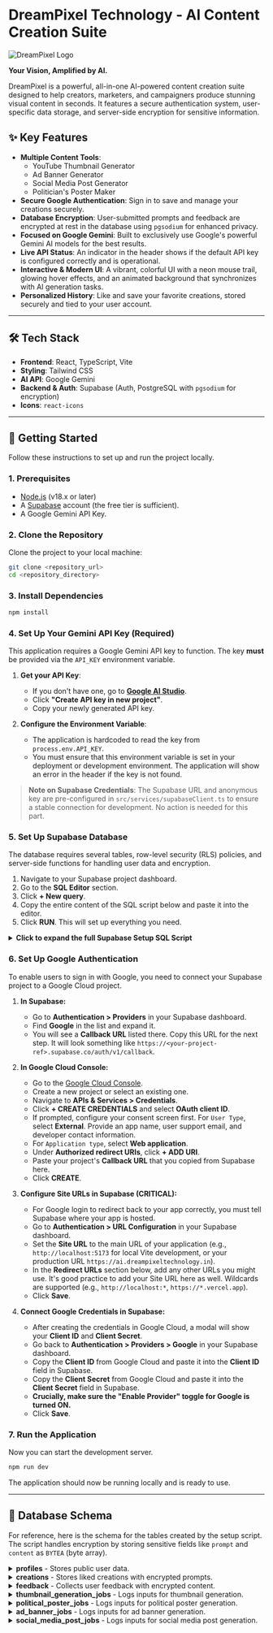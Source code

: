 # DreamPixel Technology - AI Content Creation Suite

![DreamPixel Logo](https://ai.dreampixeltechnology.in/logo.svg)

**Your Vision, Amplified by AI.**

DreamPixel is a powerful, all-in-one AI-powered content creation suite designed to help creators, marketers, and campaigners produce stunning visual content in seconds. It features a secure authentication system, user-specific data storage, and server-side encryption for sensitive information.

## ✨ Key Features

-   **Multiple Content Tools**:
    -   YouTube Thumbnail Generator
    -   Ad Banner Generator
    -   Social Media Post Generator
    -   Politician's Poster Maker
-   **Secure Google Authentication**: Sign in to save and manage your creations securely.
-   **Database Encryption**: User-submitted prompts and feedback are encrypted at rest in the database using `pgsodium` for enhanced privacy.
-   **Focused on Google Gemini**: Built to exclusively use Google's powerful Gemini AI models for the best results.
-   **Live API Status**: An indicator in the header shows if the default API key is configured correctly and is operational.
-   **Interactive & Modern UI**: A vibrant, colorful UI with a neon mouse trail, glowing hover effects, and an animated background that synchronizes with AI generation tasks.
-   **Personalized History**: Like and save your favorite creations, stored securely and tied to your user account.

---

## 🛠️ Tech Stack

-   **Frontend**: React, TypeScript, Vite
-   **Styling**: Tailwind CSS
-   **AI API**: Google Gemini
-   **Backend & Auth**: Supabase (Auth, PostgreSQL with `pgsodium` for encryption)
-   **Icons**: `react-icons`

---

## 🚀 Getting Started

Follow these instructions to set up and run the project locally.

### 1. Prerequisites

-   [Node.js](https://nodejs.org/) (v18.x or later)
-   A [Supabase](https://supabase.com/) account (the free tier is sufficient).
-   A Google Gemini API Key.

### 2. Clone the Repository

Clone the project to your local machine:
```bash
git clone <repository_url>
cd <repository_directory>
```

### 3. Install Dependencies
```bash
npm install
```

### 4. Set Up Your Gemini API Key (Required)

This application requires a Google Gemini API key to function. The key **must** be provided via the `API_KEY` environment variable.

1.  **Get your API Key**:
    -   If you don't have one, go to [**Google AI Studio**](https://aistudio.google.com/app/apikey).
    -   Click **"Create API key in new project"**.
    -   Copy your newly generated API key.

2.  **Configure the Environment Variable**:
    -   The application is hardcoded to read the key from `process.env.API_KEY`.
    -   You must ensure that this environment variable is set in your deployment or development environment. The application will show an error in the header if the key is not found.

> **Note on Supabase Credentials**: The Supabase URL and anonymous key are pre-configured in `src/services/supabaseClient.ts` to ensure a stable connection for development. No action is needed for this part.

### 5. Set Up Supabase Database

The database requires several tables, row-level security (RLS) policies, and server-side functions for handling user data and encryption.

1.  Navigate to your Supabase project dashboard.
2.  Go to the **SQL Editor** section.
3.  Click **+ New query**.
4.  Copy the entire content of the SQL script below and paste it into the editor.
5.  Click **RUN**. This will set up everything you need.

<details>
<summary><strong>Click to expand the full Supabase Setup SQL Script</strong></summary>

```sql
-- ========= ENCRYPTION SETUP =========
-- 1. Enable the pgsodium extension
CREATE EXTENSION IF NOT EXISTS pgsodium WITH SCHEMA pgsodium;

-- 2. Create a key to encrypt data
-- IMPORTANT: This key is stored in a protected schema. 
-- Keep this key safe and do not expose it on the client side.
INSERT INTO pgsodium.key (raw_key_new, name)
VALUES (pgsodium.crypto_aead_det_keygen(), 'dreampixel_encryption_key')
ON CONFLICT (name) DO NOTHING;

-- ========= TABLE: profiles =========
-- Stores public user data upon sign-up.
CREATE TABLE public.profiles (
  id UUID PRIMARY KEY REFERENCES auth.users(id) ON DELETE CASCADE,
  full_name TEXT,
  avatar_url TEXT
);
-- Allow users to view their own profile and all other profiles.
ALTER TABLE public.profiles ENABLE ROW LEVEL SECURITY;
CREATE POLICY "Public profiles are viewable by everyone." ON public.profiles FOR SELECT USING (true);
CREATE POLICY "Users can insert their own profile." ON public.profiles FOR INSERT WITH CHECK (auth.uid() = id);
CREATE POLICY "Users can update own profile." ON public.profiles FOR UPDATE USING (auth.uid() = id);

-- Function to automatically create a profile when a new user signs up.
CREATE OR REPLACE FUNCTION public.handle_new_user()
RETURNS TRIGGER AS $$
BEGIN
  INSERT INTO public.profiles (id, full_name, avatar_url)
  VALUES (new.id, new.raw_user_meta_data->>'full_name', new.raw_user_meta_data->>'avatar_url');
  RETURN new;
END;
$$ LANGUAGE plpgsql SECURITY DEFINER;
-- Trigger the function on new user creation.
CREATE TRIGGER on_auth_user_created
AFTER INSERT ON auth.users
FOR EACH ROW EXECUTE FUNCTION public.handle_new_user();


-- ========= TABLE: creations =========
-- Stores liked creations with encrypted prompts.
CREATE TABLE public.creations (
  id UUID PRIMARY KEY DEFAULT gen_random_uuid(),
  user_id UUID REFERENCES public.profiles(id) ON DELETE CASCADE NOT NULL,
  prompt BYTEA, -- Encrypted prompt
  image_url TEXT NOT NULL,
  is_public BOOLEAN DEFAULT false NOT NULL,
  created_at TIMESTAMPTZ DEFAULT now() NOT NULL
);
-- Enable RLS and set policies
ALTER TABLE public.creations ENABLE ROW LEVEL SECURITY;
CREATE POLICY "Users can manage their own creations." ON public.creations
  FOR ALL USING (auth.uid() = user_id);
CREATE POLICY "Public creations are viewable by everyone." ON public.creations
  FOR SELECT USING (is_public = TRUE);

-- RPC to create an encrypted creation
CREATE OR REPLACE FUNCTION create_encrypted_creation(p_prompt TEXT, p_image_url TEXT, p_user_id UUID, p_is_public BOOLEAN DEFAULT false)
RETURNS void AS $$
DECLARE
  key_id UUID;
BEGIN
  SELECT id INTO key_id FROM pgsodium.key WHERE name = 'dreampixel_encryption_key';
  INSERT INTO public.creations (user_id, prompt, image_url, is_public)
  VALUES (
    p_user_id,
    pgsodium.crypto_aead_det_encrypt(p_prompt::bytea, 'dreampixel'::bytea, key_id),
    p_image_url,
    p_is_public
  );
END;
$$ LANGUAGE plpgsql SECURITY DEFINER;

-- RPC to get decrypted creations
CREATE OR REPLACE FUNCTION get_decrypted_creations(p_user_id UUID)
RETURNS TABLE(id UUID, prompt TEXT, image_url TEXT, created_at TIMESTAMPTZ) AS $$
DECLARE
  key_id UUID;
BEGIN
  SELECT id INTO key_id FROM pgsodium.key WHERE name = 'dreampixel_encryption_key';
  RETURN QUERY
  SELECT
    c.id,
    pgsodium.crypto_aead_det_decrypt(c.prompt, 'dreampixel'::bytea, key_id)::TEXT,
    c.image_url,
    c.created_at
  FROM public.creations c
  WHERE c.user_id = p_user_id
  ORDER BY c.created_at DESC;
END;
$$ LANGUAGE plpgsql SECURITY DEFINER;


-- ========= TABLE: feedback =========
-- Collects user feedback with encrypted content.
CREATE TABLE public.feedback (
  id UUID PRIMARY KEY DEFAULT gen_random_uuid(),
  user_id UUID REFERENCES public.profiles(id) ON DELETE CASCADE, -- Can be NULL for anonymous feedback
  content BYTEA, -- Encrypted content
  created_at TIMESTAMPTZ DEFAULT now() NOT NULL
);
-- Allow anyone to insert feedback.
ALTER TABLE public.feedback ENABLE ROW LEVEL SECURITY;
CREATE POLICY "Allow feedback submission" ON public.feedback FOR INSERT WITH CHECK (true);

-- RPC to submit encrypted feedback
CREATE OR REPLACE FUNCTION submit_encrypted_feedback(p_content TEXT, p_user_id UUID DEFAULT NULL)
RETURNS void AS $$
DECLARE
  key_id UUID;
BEGIN
  SELECT id INTO key_id FROM pgsodium.key WHERE name = 'dreampixel_encryption_key';
  INSERT INTO public.feedback (user_id, content)
  VALUES (
    p_user_id,
    pgsodium.crypto_aead_det_encrypt(p_content::bytea, 'dreampixel_feedback'::bytea, key_id)
  );
END;
$$ LANGUAGE plpgsql;


-- ========= JOB LOGGING TABLES =========
-- These tables log inputs for analytics and debugging. They don't need RLS if only accessed via service_role key on a server.
-- However, for Supabase client usage, we add policies to allow users to insert their own jobs.
CREATE TABLE public.thumbnail_generation_jobs (
  id UUID PRIMARY KEY DEFAULT gen_random_uuid(),
  user_id UUID REFERENCES public.profiles(id) ON DELETE CASCADE,
  created_at TIMESTAMPTZ DEFAULT now() NOT NULL,
  description TEXT,
  thumbnail_text TEXT,
  brand_details TEXT,
  style_id TEXT,
  aspect_ratio TEXT,
  headshot_filenames TEXT[]
);
ALTER TABLE public.thumbnail_generation_jobs ENABLE ROW LEVEL SECURITY;
CREATE POLICY "Users can insert their own thumbnail jobs" ON public.thumbnail_generation_jobs FOR INSERT WITH CHECK (auth.uid() = user_id);

CREATE TABLE public.political_poster_jobs (
  id UUID PRIMARY KEY DEFAULT gen_random_uuid(),
  user_id UUID REFERENCES public.profiles(id) ON DELETE CASCADE,
  created_at TIMESTAMPTZ DEFAULT now() NOT NULL,
  party_id TEXT,
  event_theme TEXT,
  custom_text TEXT,
  style_id TEXT,
  aspect_ratio TEXT,
  headshot_filenames TEXT[]
);
ALTER TABLE public.political_poster_jobs ENABLE ROW LEVEL SECURITY;
CREATE POLICY "Users can insert their own poster jobs" ON public.political_poster_jobs FOR INSERT WITH CHECK (auth.uid() = user_id);

CREATE TABLE public.ad_banner_jobs (
  id UUID PRIMARY KEY DEFAULT gen_random_uuid(),
  user_id UUID REFERENCES public.profiles(id) ON DELETE CASCADE,
  created_at TIMESTAMPTZ DEFAULT now() NOT NULL,
  product_description TEXT,
  headline TEXT,
  brand_details TEXT,
  style_id TEXT,
  aspect_ratio TEXT,
  product_image_filename TEXT,
  model_headshot_filename TEXT
);
ALTER TABLE public.ad_banner_jobs ENABLE ROW LEVEL SECURITY;
CREATE POLICY "Users can insert their own ad banner jobs" ON public.ad_banner_jobs FOR INSERT WITH CHECK (auth.uid() = user_id);

CREATE TABLE public.social_media_post_jobs (
  id UUID PRIMARY KEY DEFAULT gen_random_uuid(),
  user_id UUID REFERENCES public.profiles(id) ON DELETE CASCADE,
  created_at TIMESTAMPTZ DEFAULT now() NOT NULL,
  topic TEXT,
  platform TEXT,
  tone TEXT,
  call_to_action TEXT,
  style_id TEXT,
  aspect_ratio TEXT
);
ALTER TABLE public.social_media_post_jobs ENABLE ROW LEVEL SECURITY;
CREATE POLICY "Users can insert their own social post jobs" ON public.social_media_post_jobs FOR INSERT WITH CHECK (auth.uid() = user_id);
```
</details>

### 6. Set Up Google Authentication

To enable users to sign in with Google, you need to connect your Supabase project to a Google Cloud project.

1.  **In Supabase:**
    -   Go to **Authentication > Providers** in your Supabase dashboard.
    -   Find **Google** in the list and expand it.
    -   You will see a **Callback URL** listed there. Copy this URL for the next step. It will look something like `https://<your-project-ref>.supabase.co/auth/v1/callback`.

2.  **In Google Cloud Console:**
    -   Go to the [Google Cloud Console](https://console.cloud.google.com/).
    -   Create a new project or select an existing one.
    -   Navigate to **APIs & Services > Credentials**.
    -   Click **+ CREATE CREDENTIALS** and select **OAuth client ID**.
    -   If prompted, configure your consent screen first. For `User Type`, select **External**. Provide an app name, user support email, and developer contact information.
    -   For `Application type`, select **Web application**.
    -   Under **Authorized redirect URIs**, click **+ ADD URI**.
    -   Paste your project's **Callback URL** that you copied from Supabase here.
    -   Click **CREATE**.

3.  **Configure Site URLs in Supabase (CRITICAL):**
    -   For Google login to redirect back to your app correctly, you must tell Supabase where your app is hosted.
    -   Go to **Authentication > URL Configuration** in your Supabase dashboard.
    -   Set the **Site URL** to the main URL of your application (e.g., `http://localhost:5173` for local Vite development, or your production URL `https://ai.dreampixeltechnology.in`).
    -   In the **Redirect URLs** section below, add any other URLs you might use. It's good practice to add your Site URL here as well. Wildcards are supported (e.g., `http://localhost:*`, `https://*.vercel.app`).
    -   Click **Save**.

4.  **Connect Google Credentials in Supabase:**
    -   After creating the credentials in Google Cloud, a modal will show your **Client ID** and **Client Secret**.
    -   Go back to **Authentication > Providers > Google** in your Supabase dashboard.
    -   Copy the **Client ID** from Google Cloud and paste it into the **Client ID** field in Supabase.
    -   Copy the **Client Secret** from Google Cloud and paste it into the **Client Secret** field in Supabase.
    -   **Crucially, make sure the "Enable Provider" toggle for Google is turned ON.**
    -   Click **Save**.

### 7. Run the Application

Now you can start the development server.

```bash
npm run dev
```
The application should now be running locally and is ready to use.

---

## 📄 Database Schema

For reference, here is the schema for the tables created by the setup script. The script handles encryption by storing sensitive fields like `prompt` and `content` as `BYTEA` (byte array).

<details>
<summary><strong>profiles</strong> - Stores public user data.</summary>

```sql
CREATE TABLE public.profiles (
  id UUID PRIMARY KEY REFERENCES auth.users(id) ON DELETE CASCADE,
  full_name TEXT,
  avatar_url TEXT
);
```
</details>

<details>
<summary><strong>creations</strong> - Stores liked creations with encrypted prompts.</summary>

```sql
CREATE TABLE public.creations (
  id UUID PRIMARY KEY DEFAULT gen_random_uuid(),
  user_id UUID REFERENCES public.profiles(id) ON DELETE CASCADE,
  prompt BYTEA, -- Storing encrypted data as bytes
  image_url TEXT NOT NULL,
  is_public BOOLEAN DEFAULT false NOT NULL,
  created_at TIMESTAMPTZ DEFAULT now() NOT NULL
);
```
</details>

<details>
<summary><strong>feedback</strong> - Collects user feedback with encrypted content.</summary>

```sql
CREATE TABLE public.feedback (
  id UUID PRIMARY KEY DEFAULT gen_random_uuid(),
  user_id UUID REFERENCES public.profiles(id) ON DELETE CASCADE,
  content BYTEA, -- Storing encrypted data as bytes
  created_at TIMESTAMPTZ DEFAULT now() NOT NULL
);
```
</details>

<details>
<summary><strong>thumbnail_generation_jobs</strong> - Logs inputs for thumbnail generation.</summary>

```sql
CREATE TABLE public.thumbnail_generation_jobs (
  id UUID PRIMARY KEY DEFAULT gen_random_uuid(),
  user_id UUID REFERENCES public.profiles(id) ON DELETE CASCADE,
  created_at TIMESTAMPTZ DEFAULT now() NOT NULL,
  description TEXT,
  thumbnail_text TEXT,
  brand_details TEXT,
  style_id TEXT,
  aspect_ratio TEXT,
  headshot_filenames TEXT[]
);
```
</details>

<details>
<summary><strong>political_poster_jobs</strong> - Logs inputs for political poster generation.</summary>

```sql
CREATE TABLE public.political_poster_jobs (
  id UUID PRIMARY KEY DEFAULT gen_random_uuid(),
  user_id UUID REFERENCES public.profiles(id) ON DELETE CASCADE,
  created_at TIMESTAMPTZ DEFAULT now() NOT NULL,
  party_id TEXT,
  event_theme TEXT,
  custom_text TEXT,
  style_id TEXT,
  aspect_ratio TEXT,
  headshot_filenames TEXT[]
);
```
</details>

<details>
<summary><strong>ad_banner_jobs</strong> - Logs inputs for ad banner generation.</summary>

```sql
CREATE TABLE public.ad_banner_jobs (
  id UUID PRIMARY KEY DEFAULT gen_random_uuid(),
  user_id UUID REFERENCES public.profiles(id) ON DELETE CASCADE,
  created_at TIMESTAMPTZ DEFAULT now() NOT NULL,
  product_description TEXT,
  headline TEXT,
  brand_details TEXT,
  style_id TEXT,
  aspect_ratio TEXT,
  product_image_filename TEXT,
  model_headshot_filename TEXT
);
```
</details>

<details>
<summary><strong>social_media_post_jobs</strong> - Logs inputs for social media post generation.</summary>

```sql
CREATE TABLE public.social_media_post_jobs (
  id UUID PRIMARY KEY DEFAULT gen_random_uuid(),
  user_id UUID REFERENCES public.profiles(id) ON DELETE CASCADE,
  created_at TIMESTAMPTZ DEFAULT now() NOT NULL,
  topic TEXT,
  platform TEXT,
  tone TEXT,
  call_to_action TEXT,
  style_id TEXT,
  aspect_ratio TEXT
);
```
</details>